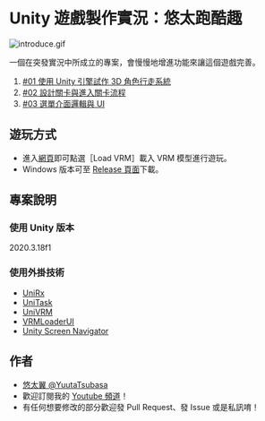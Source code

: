 # Unity 遊戲製作實況：悠太跑酷趣

![introduce.gif](introduce.gif)

一個在突發實況中所成立的專案，會慢慢地增進功能來讓這個遊戲完善。

1. [#01 使用 Unity 引擎試作 3D 角色行走系統](https://yutaii.run/v/57)
2. [#02 設計關卡與進入關卡流程](https://yutaii.run/v/63)
3. [#03 選單介面邏輯與 UI](https://yutaii.run/v/69)

## 遊玩方式
- 進入[網頁](https://yuuta-tsubasa.studio/VRMRushGame/)即可點選［Load VRM］載入 VRM 模型進行遊玩。
- Windows 版本可至 [Release 頁面](https://github.com/YuutaTsubasa/VRMRushGame/releases)下載。

## 專案說明

### 使用 Unity 版本
2020.3.18f1

### 使用外掛技術
- [UniRx](https://github.com/neuecc/UniRx)
- [UniTask](https://github.com/Cysharp/UniTask)
- [UniVRM](https://github.com/vrm-c/UniVRM)
- [VRMLoaderUI](https://github.com/m2wasabi/VRMLoaderUI)
- [Unity Screen Navigator](https://github.com/Haruma-K/UnityScreenNavigator)

## 作者
- [悠太翼 @YuutaTsubasa](http://yutaii.run/twitter)
- 歡迎訂閱我的 [Youtube 頻道](http://yutaii.run/youtube)！
- 有任何想要修改的部分歡迎發 Pull Request、發 Issue 或是私訊唷！